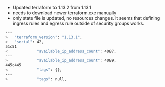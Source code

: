 * Updated terraform to 1.13.2 from 1.13.1
* needs to download newer terraform.exe manually
* only state file is updated, no resources changes. it seems that defining ingress rules and egress rule outside of security groups works.
```bash
---
>   "terraform_version": "1.13.1",
>   "serial": 42,
51c51
<             "available_ip_address_count": 4087,
---
>             "available_ip_address_count": 4089,
445c445
<             "tags": {},
---
>             "tags": null,
```